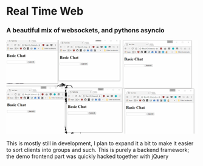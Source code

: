 # Real Time Web

### A beautiful mix of websockets, and pythons asyncio

![demo](/demo.gif)

This is mostly still in development, I plan to expand it a bit to make it easier to sort clients into groups and such. This is purely a backend framework; the demo frontend part was quickly hacked together with jQuery
